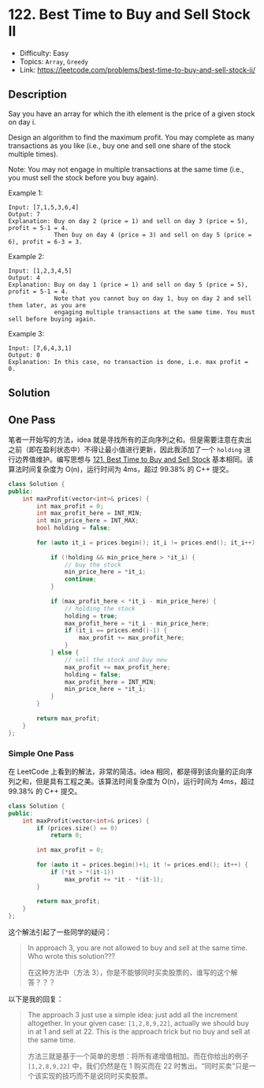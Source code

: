# 122. Best Time to Buy and Sell Stock II

- Difficulty: Easy
- Topics: `Array`, `Greedy`
- Link: https://leetcode.com/problems/best-time-to-buy-and-sell-stock-ii/

## Description

Say you have an array for which the ith element is the price of a given stock on day i.

Design an algorithm to find the maximum profit. You may complete as many transactions as you like (i.e., buy one and sell one share of the stock multiple times).

Note: You may not engage in multiple transactions at the same time (i.e., you must sell the stock before you buy again).

Example 1:

```
Input: [7,1,5,3,6,4]
Output: 7
Explanation: Buy on day 2 (price = 1) and sell on day 3 (price = 5), profit = 5-1 = 4.
             Then buy on day 4 (price = 3) and sell on day 5 (price = 6), profit = 6-3 = 3.
```

Example 2:

```
Input: [1,2,3,4,5]
Output: 4
Explanation: Buy on day 1 (price = 1) and sell on day 5 (price = 5), profit = 5-1 = 4.
             Note that you cannot buy on day 1, buy on day 2 and sell them later, as you are
             engaging multiple transactions at the same time. You must sell before buying again.
```

Example 3:

```
Input: [7,6,4,3,1]
Output: 0
Explanation: In this case, no transaction is done, i.e. max profit = 0.
```

## Solution

## One Pass

笔者一开始写的方法，idea 就是寻找所有的正向序列之和。但是需要注意在卖出之前（即在盈利状态中）不得让最小值进行更新，因此我添加了一个 `holding` 进行边界值维护。编写思想与 [121. Best Time to Buy and Sell Stock](121.%20Best%20Time%20to%20Buy%20and%20Sell%20Stock.md) 基本相同。该算法时间复杂度为 O(n)，运行时间为 4ms，超过 99.38% 的 C++ 提交。

```cpp
class Solution {
public:
    int maxProfit(vector<int>& prices) {
        int max_profit = 0;
        int max_profit_here = INT_MIN;
        int min_price_here = INT_MAX;
        bool holding = false;
        
        for (auto it_i = prices.begin(); it_i != prices.end(); it_i++) {
            
            if (!holding && min_price_here > *it_i) {
                // buy the stock
                min_price_here = *it_i;
                continue;
            }
            
            if (max_profit_here < *it_i - min_price_here) {
                // holding the stock
                holding = true;
                max_profit_here = *it_i - min_price_here;
                if (it_i == prices.end()-1) {
                    max_profit += max_profit_here;
                }
            } else {
                // sell the stock and buy new
                max_profit += max_profit_here;
                holding = false;
                max_profit_here = INT_MIN;
                min_price_here = *it_i;
            }
        }
        
        return max_profit;
    }
};
```

### Simple One Pass

在 LeetCode 上看到的解法，非常的简洁。idea 相同，都是得到该向量的正向序列之和，但是具有工程之美。该算法时间复杂度为 O(n)，运行时间为 4ms，超过 99.38% 的 C++ 提交。

```cpp
class Solution {
public:
    int maxProfit(vector<int>& prices) {
        if (prices.size() == 0)
            return 0;
        
        int max_profit = 0;
        
        for (auto it = prices.begin()+1; it != prices.end(); it++) {
            if (*it > *(it-1))
                max_profit += *it - *(it-1);
        }
        
        return max_profit;
    }
};
```

这个解法引起了一些同学的疑问：

> In approach 3, you are not allowed to buy and sell at the same time. Who wrote this solution???
> 
> 在这种方法中（方法 3），你是不能够同时买卖股票的，谁写的这个解答？？？

以下是我的回复：

> The approach 3 just use a simple idea: just add all the increment altogether. In your given case: `[1,2,8,9,22]`, actually we should buy in at 1 and sell at 22. This is the approach trick but no buy and sell at the same time.
> 
> 方法三就是基于一个简单的思想：将所有递增值相加。而在你给出的例子 `[1,2,8,9,22]` 中，我们仍然是在 1 购买而在 22 时售出。“同时买卖”只是一个该实现的技巧而不是说同时买卖股票。
